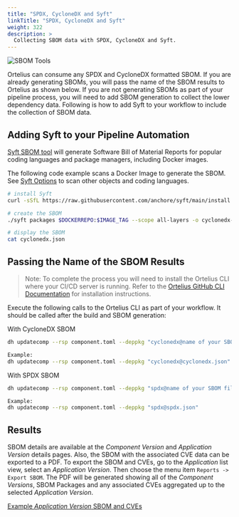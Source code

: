 ```yaml
---
title: "SPDX, CycloneDX and Syft"
linkTitle: "SPDX, CycloneDX and Syft"
weight: 322
description: >
  Collecting SBOM data with SPDX, CycloneDX and Syft.
---
```


![SBOM Tools](/guides/userguide/images/SBOM-tools.png)

Ortelius can consume any SPDX and CycloneDX formatted SBOM. If you are already generating SBOMs, you will pass the name of the SBOM results to Ortelius as shown below. If you are not generating SBOMs as part of your pipeline process, you will need to add SBOM generation to collect the lower dependency data. Following is how to add Syft to your workflow to include the collection of SBOM data.

## Adding Syft to your Pipeline Automation

[Syft SBOM tool](https://github.com/anchore/syft) will generate Software Bill of Material Reports for popular coding languages and package managers, including Docker images.

The following code example scans a Docker Image to generate the SBOM.  See [Syft Options](https://github.com/anchore/syft#supported-sources) to scan other objects and coding languages.

```bash
# install Syft
curl -sSfL https://raw.githubusercontent.com/anchore/syft/main/install.sh | sh -s -- -b $PWD

# create the SBOM
./syft packages $DOCKERREPO:$IMAGE_TAG --scope all-layers -o cyclonedx-json > cyclonedx.json

# display the SBOM
cat cyclonedx.json
```

## Passing the Name of the SBOM Results

>Note: To complete the process you will need to install the Ortelius CLI where your CI/CD server is running. Refer to the [Ortelius GitHub CLI Documentation](https://github.com/Ortelius/cli/blob/main/doc/dh.md) for installation instructions.

Execute the following calls to the Ortelius CLI as part of your workflow. It should be called after the build and SBOM generation:

With CycloneDX SBOM

```bash
dh updatecomp --rsp component.toml --deppkg "cyclonedx@name of your SBOM file"

Example:
dh updatecomp --rsp component.toml --deppkg "cyclonedx@cyclonedx.json"
```

With SPDX SBOM

```bash
dh updatecomp --rsp component.toml --deppkg "spdx@name of your SBOM file. "

Example:
dh updatecomp --rsp component.toml --deppkg "spdx@spdx.json"
```

## Results

SBOM details are available at the _Component Version_ and _Application Version_ details pages.   Also, the SBOM with the associated CVE data can be exported to a PDF.  To export the SBOM and CVEs, go to the _Application_ list view, select an _Application Version_.  Then choose the
menu item `Reports -> Export SBOM`.  The PDF will be generated showing all of the _Component Versions_, SBOM Packages and any associated CVEs
aggregated up to the selected _Application Version_.

[Example _Application Version_ SBOM and CVEs](/sbom.pdf)
